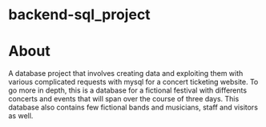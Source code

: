 # backend-sql_project

# About
A database project that involves creating data and exploiting them with various complicated requests with mysql for a concert ticketing website.
To go more in depth, this is a database for a fictional festival with differents concerts and events that will span over the course of three days. This database also contains few fictional bands and musicians, staff and visitors as well.